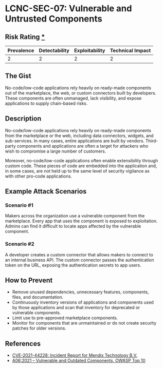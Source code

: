 # LCNC-SEC-07: Vulnerable and Untrusted Components

## Risk Rating [*](https://owasp.org/www-project-top-ten/2017/Note_About_Risks)

| Prevalence | Detectability | Exploitability | Technical Impact |
| --- | --- | --- | --- |
| 2 | 2 | 2 | 2 |

## The Gist

No-code/low-code applications rely heavily on ready-made components out of the marketplace, the web, or custom connectors built by developers.
These components are often unmanaged, lack visibility, and expose applications to supply chain-based risks. 

## Description

No-code/low-code applications rely heavily on ready-made components from the marketplace or the web, including data connectors, widgets, and sub-services. 
In many cases, entire applications are built by vendors. 
Third-party components and applications are often a target for attackers who wish to compromise a large number of customers.

Moreover, no-code/low-code applications often enable extensibility through custom code. 
These pieces of code are embedded into the application and, in some cases, are not held up to the same level of security vigilance as with other pro-code applications. 

## Example Attack Scenarios

### Scenario #1

Makers across the organization use a vulnerable component from the marketplace.
Every app that uses the component is exposed to exploitation.
Admins can find it difficult to locate apps affected by the vulnerable component.

### Scenario #2

A developer creates a custom connector that allows makers to connect to an internal business API.
The custom connector passes the authentication token on the URL, exposing the authentication secrets to app users.

## How to Prevent

- Remove unused dependencies, unnecessary features, components, files, and documentation.
- Continuously inventory versions of applications and components used by those applications and scan that inventory for deprecated or vulnerable components.
- Limit use to pre-approved marketplace components.
- Monitor for components that are unmaintained or do not create security patches for older versions.

## References

- [CVE-2021-44228: Incident Report for Mendix Technology B.V.](https://status.mendix.com/incidents/8j5043my610c)
- [A06:2021 – Vulnerable and Outdated Components, OWASP Top 10](https://owasp.org/Top10/A06_2021-Vulnerable_and_Outdated_Components/)